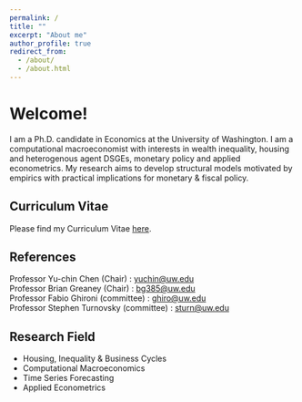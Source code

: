 ```yaml
---
permalink: /
title: ""
excerpt: "About me"
author_profile: true
redirect_from: 
  - /about/
  - /about.html
---
```


Welcome! 
======
I am a Ph.D. candidate in Economics at the University of Washington.
I am a computational macroeconomist with interests in wealth inequality, housing and heterogenous agent DSGEs, monetary policy and applied econometrics. My research aims to develop structural models motivated by empirics with practical implications for monetary & fiscal policy. 

Curriculum Vitae
------
Please find my Curriculum Vitae [here](https://rdatta2-code.github.io/files/CV_Rajarshi_Datta.pdf).


References
------
Professor Yu-chin Chen (Chair) : [yuchin@uw.edu](mailto:yuchin@uw.edu) <br/>
Professor Brian Greaney (Chair) : [bg385@uw.edu](mailto:bg385@uw.edu) <br/>
Professor Fabio Ghironi (committee) : [ghiro@uw.edu](mailto:ghiro@uw.edu) <br/>
Professor Stephen Turnovsky (committee) : [sturn@uw.edu](mailto:sturn@uw.edu) <br/>

Research Field
------
* Housing, Inequality & Business Cycles
* Computational Macroeconomics
* Time Series Forecasting
* Applied Econometrics


  
